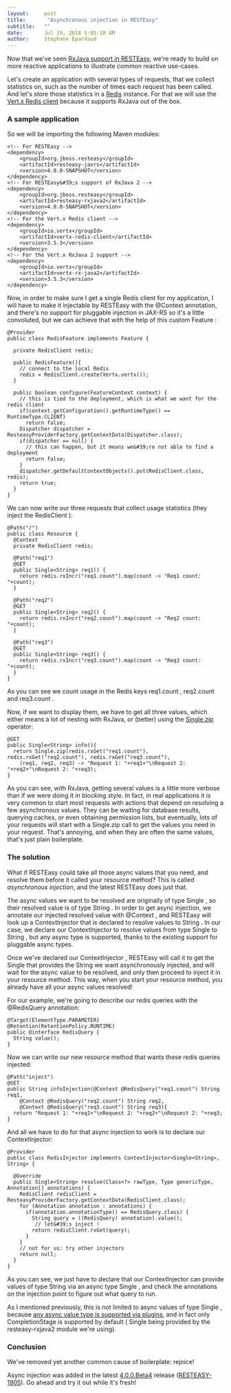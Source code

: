 ```yaml
---
layout:     post
title:       "Asynchronous injection in RESTEasy"
subtitle:   ""
date:       Jul 19, 2018 5:05:10 AM
author:     Stephane Epardaud
---
```


Now that we&#39;ve seen [RxJava support in RESTEasy](https://developer.jboss.org/community/resteasy/blog/2018/06/04/asynchronous-reactive-rxjava-and-beyond), we&#39;re ready to build on more reactive applications to illustrate common reactive use-cases.

Let&#39;s create an application with several types of requests, that we collect statistics on, such as the number of times each request has been called. And let&#39;s store those statistics in a [Redis](https://redis.io/) instance. For that we will use the [Vert.x Redis client](https://vertx.io/docs/vertx-redis-client/java/) because it supports RxJava out of the box.

### A sample application

So we will be importing the following Maven modules:
```
<!-- For RESTEasy -->
<dependency>
    <groupId>org.jboss.resteasy</groupId>
    <artifactId>resteasy-jaxrs</artifactId>
    <version>4.0.0-SNAPSHOT</version>
</dependency>
<!-- For RESTEasy&#39;s support of RxJava 2 -->
<dependency>
    <groupId>org.jboss.resteasy</groupId>
    <artifactId>resteasy-rxjava2</artifactId>
    <version>4.0.0-SNAPSHOT</version>
</dependency>
<!-- For the Vert.x Redis client -->
<dependency>
    <groupId>io.vertx</groupId>
    <artifactId>vertx-redis-client</artifactId>
    <version>3.5.3</version>
</dependency>
<!-- For the Vert.x RxJava 2 support -->
<dependency>
    <groupId>io.vertx</groupId>
    <artifactId>vertx-rx-java2</artifactId>
    <version>3.5.3</version>
</dependency>
```

Now, in order to make sure I get a single Redis client for my application, I will have to make it injectable by RESTEasy with the 
@Context
 annotation, and there&#39;s no support for pluggable injection in JAX-RS so it&#39;s a little convoluted, but we can achieve that with the help of this custom 
Feature
:

```
@Provider
public class RedisFeature implements Feature {

  private RedisClient redis;

  public RedisFeature(){
    // connect to the local Redis
    redis = RedisClient.create(Vertx.vertx());
  }

  public boolean configure(FeatureContext context) {
    // this is tied to the deployment, which is what we want for the redis client
    if(context.getConfiguration().getRuntimeType() == RuntimeType.CLIENT)
      return false;
    Dispatcher dispatcher = ResteasyProviderFactory.getContextData(Dispatcher.class);
    if(dispatcher == null) {
      // this can happen, but it means we&#39;re not able to find a deployment
      return false;
    }
    dispatcher.getDefaultContextObjects().put(RedisClient.class, redis);
    return true;
  }
}
```

We can now write our three requests that collect usage statistics (they inject the 
RedisClient
): 

```
@Path("/")
public class Resource {
  @Context
  private RedisClient redis;

  @Path("req1")
  @GET
  public Single<String> req1() {
    return redis.rxIncr("req1.count").map(count -> "Req1 count: "+count);
  }

  @Path("req2")
  @GET
  public Single<String> req2() {
    return redis.rxIncr("req2.count").map(count -> "Req2 count: "+count);
  }

  @Path("req3")
  @GET
  public Single<String> req3() {
    return redis.rxIncr("req3.count").map(count -> "Req3 count: "+count);
  }
}
```
As you can see we count usage in the Redis keys 
req1.count
, 
req2.count
 and 
req3.count
.

Now, if we want to display them, we have to get all three values, which either means a lot of nesting with RxJava, or (better) using the [Single.zip](http://reactivex.io/documentation/operators/zip.html) operator:

```
@GET
public Single<String> info(){
  return Single.zip(redis.rxGet("req1.count"), redis.rxGet("req2.count"), redis.rxGet("req3.count"),
    (req1, req2, req3) -> "Request 1: "+req1+"\nRequest 2: "+req2+"\nRequest 2: "+req3);  
}
```
As you can see, with RxJava, getting several values is a little more verbose than if we were doing it in blocking style. In fact, in real applications it is very common to start most requests with actions that depend on resolving a few asynchronous values. They can be waiting for database results, querying caches, or even obtaining permission lists, but eventually, lots of your requests will start with a 
Single.zip
 call to get the values you need in your request. That&#39;s annoying, and when they are often the same values, that&#39;s just plain boilerplate.

### The solution

What if RESTEasy could take all those async values that you need, and resolve them before it called your resource method? This is called _asynchronous injection_, and the latest RESTEasy does just that.

The async values we want to be resolved are originally of type 
Single<String>
, so their resolved value is of type 
String
. In order to get async injection, we annotate our injected resolved value with 
@Context
, and RESTEasy will look up a 
ContextInjector
 that is declared to resolve values to 
String
. In our case, we declare our 
ContextInjector
 to resolve values from type 
Single<String>
 to 
String
, but any async type is supported, thanks to the existing support for pluggable async types.

Once we&#39;ve declared our 
ContextInjector
, RESTEasy will call it to get the 
Single<String>
 that provides the 
String
 we want asynchronously injected, and will wait for the async value to be resolved, and only then proceed to inject it in your resource method. This way, when you start your resource method, you already have all your async values resolved!


For our example, we&#39;re going to describe our redis queries with the 
@RedisQuery
 annotation: 

```
@Target(ElementType.PARAMETER)
@Retention(RetentionPolicy.RUNTIME)
public @interface RedisQuery {
  String value();
}
```

Now we can write our new resource method that wants these redis queries injected:
```
@Path("inject")
@GET
public String infoInjection(@Context @RedisQuery("req1.count") String req1,
    @Context @RedisQuery("req2.count") String req2,
    @Context @RedisQuery("req3.count") String req3){
  return "Request 1: "+req1+"\nRequest 2: "+req2+"\nRequest 2: "+req3;
}
```

And all we have to do for that async injection to work is to declare our 
ContextInjector:
```
@Provider
public class RedisInjector implements ContextInjector<Single<String>, String> {

  @Override
  public Single<String> resolve(Class<?> rawType, Type genericType, Annotation[] annotations) {
    RedisClient redisClient = ResteasyProviderFactory.getContextData(RedisClient.class);
    for (Annotation annotation : annotations) {
      if(annotation.annotationType() == RedisQuery.class) {
        String query = ((RedisQuery) annotation).value();
         // let&#39;s inject !
        return redisClient.rxGet(query);
      }
    }
    // not for us: try other injectors
    return null;
  }
}
```

As you can see, we just have to declare that our 
ContextInjector
 can provide values of type 
String
 via an async type 
Single<String>
, and check the annotations on the injection point to figure out what query to run.


As I mentioned previously, this is not limited to async values of type 
Single
, because [any async value type is supported via plugins](https://docs.jboss.org/resteasy/docs/3.5.1.Final/userguide/html/Reactive.html), and in fact only 
CompletionStage
 is supported by default (
Single
 being provided by the 
resteasy-rxjava2
 module we&#39;re using).

### Conclusion


We&#39;ve removed yet another common cause of boilerplate: rejoice! 

Async injection was added in the latest [4.0.0.Beta4](https://developer.jboss.org/community/resteasy/blog/2018/07/02/resteasy-360final-and-400beta4) release ([RESTEASY-1905](https://issues.redhat.com/projects/RESTEASY/issues/RESTEASY-1905?filter=allopenissues)). Go ahead and try it out while it&#39;s fresh!




                    




                    

                    


                
